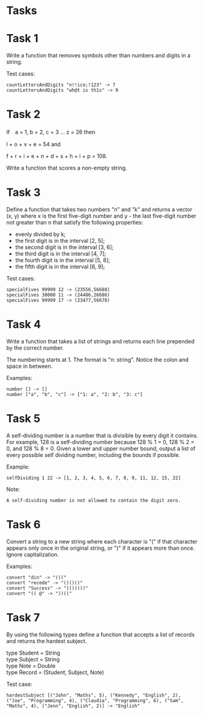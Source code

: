 # Tasks

# Task 1
Write a function that removes symbols other than numbers and digits in a string.

Test cases:

    countLettersAndDigits "n!!ice;!123" -> 7
    countLettersAndDigits "wh@t is th1s" -> 9

# Task 2
If　a = 1, b = 2, c = 3 ... z = 26 then

l + o + v + e = 54 and

f + r + i + e + n + d + s + h + i + p = 108.

Write a function that scores a non-empty string.

# Task 3
Define a function that takes two numbers "n" and "k" and returns a vector (x, y) where x is the first five-digit number and y - the last five-digit number not greater than n that satisfy the following properties:

 - evenly divided by k;
 - the first digit is in the interval [2, 5];
 - the second digit is in the interval [3, 6];
 - the third digit is in the interval [4, 7];
 - the fourth digit is in the interval [5, 8];
 - the fifth digit is in the interval [6, 9];
 
Test cases:

    specialFives 99999 12 -> (23556,56688)
    specialFives 30000 11 -> (24486,26686)
    specialFives 99999 17 -> (23477,56678)

# Task 4
Write a function that takes a list of strings and returns each line prepended by the correct number.

The numbering starts at 1. The format is "n: string". Notice the colon and space in between.

Examples:

    number [] -> []
    number ["a", "b", "c"] -> ["1: a", "2: b", "3: c"]

# Task 5
A self-dividing number is a number that is divisible by every digit it contains. For example, 128 is a self-dividing number because 128 % 1 = 0, 128 % 2 = 0, and 128 % 8 = 0. Given a lower and upper number bound, output a list of every possible self dividing number, including the bounds if possible.

Example:

    selfDividing 1 22 -> [1, 2, 3, 4, 5, 6, 7, 8, 9, 11, 12, 15, 22]

Note:

    A self-dividing number is not allowed to contain the digit zero.

# Task 6
Convert a string to a new string where each character is "(" if that character appears only once in the original string, or ")" if it appears more than once. Ignore capitalization.

Examples:

    convert "din" -> "((("
    convert "recede" -> "()()()"
    convert "Success" -> ")())())"
    convert "(( @" -> "))((" 

# Task 7
By using the following types define a function that accepts a list of records and returns the hardest subject.

type Student = String<br>
type Subject = String<br>
type Note = Double<br>
type Record = (Student, Subject, Note)

Test case:

    hardestSubject [("John", "Maths", 5), ("Kennedy", "English", 2), ("Joe", "Programming", 4), ("Claudia", "Programming", 6), ("Sam", "Maths", 4), ("Jenn", "English", 2)] -> "English"